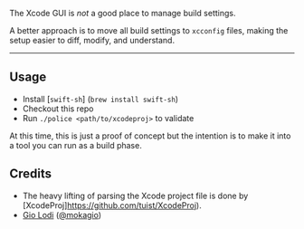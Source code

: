 The Xcode GUI is _not_ a good place to manage build settings.

A better approach is to move all build settings to `xcconfig` files, making the setup easier to diff, modify, and understand.

---

## Usage

- Install [`swift-sh`] (`brew install swift-sh`)
- Checkout this repo
- Run `./police <path/to/xcodeproj>` to validate

At this time, this is just a proof of concept but the intention is to make it into a tool you can run as a build phase.

## Credits

- The heavy lifting of parsing the Xcode project file is done by [XcodeProj]https://github.com/tuist/XcodeProj).
- [Gio Lodi](https://giolodi.com) ([@mokagio](https://github.com/mokagio))

